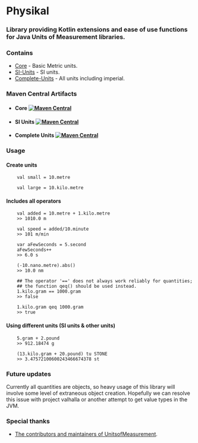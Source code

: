 # Physikal

### Library providing Kotlin extensions and ease of use functions for Java Units of Measurement libraries.

### Contains
- [Core](core) - Basic Metric units. 
- [SI-Units](si-units) - SI units.
- [Complete-Units](additional-units) - All units including imperial.


### Maven Central Artifacts
- #### Core [![Maven Central](https://maven-badges.herokuapp.com/maven-central/org.tenkiv.physikal/core/badge.svg)](https://maven-badges.herokuapp.com/maven-central/org.tenkiv.physikal/core)

- #### SI Units [![Maven Central](https://maven-badges.herokuapp.com/maven-central/org.tenkiv.physikal/si-units/badge.svg)](https://maven-badges.herokuapp.com/maven-central/org.tenkiv.physikal/si-units)

- #### Complete Units [![Maven Central](https://maven-badges.herokuapp.com/maven-central/org.tenkiv.physikal/complete-units/badge.svg)](https://maven-badges.herokuapp.com/maven-central/org.tenkiv.physikal/complete-units)

### Usage
#### Create units
        val small = 10.metre
        
        val large = 10.kilo.metre
        
#### Includes all operators
        val added = 10.metre + 1.kilo.metre
        >> 1010.0 m
        
        val speed = added/10.minute 
        >> 101 m/min
        
        var aFewSeconds = 5.second
        aFewSeconds++
        >> 6.0 s
        
        (-10.nano.metre).abs()
        >> 10.0 nm
        
        ## The operator '==' does not always work reliably for quantities;
        ## the function qeq() should be used instead.
        1.kilo.gram == 1000.gram
        >> false
        
        1.kilo.gram qeq 1000.gram
        >> true
        

#### Using different units (SI units & other units)
        5.gram + 2.pound
        >> 912.18474 g
        
        (13.kilo.gram + 20.pound) tu STONE
        >> 3.47572100600243466674378 st
        
### Future updates
Currently all quantities are objects, so heavy usage of this library will involve some level of extraneous object
creation. Hopefully we can resolve this issue with project valhalla or another attempt to get value
types in the JVM.
        
### Special thanks
- [The contributors and maintainers of UnitsofMeasurement](https://github.com/unitsofmeasurement).
